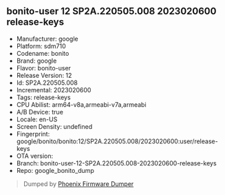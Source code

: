 ## bonito-user 12 SP2A.220505.008 2023020600 release-keys
- Manufacturer: google
- Platform: sdm710
- Codename: bonito
- Brand: google
- Flavor: bonito-user
- Release Version: 12
- Id: SP2A.220505.008
- Incremental: 2023020600
- Tags: release-keys
- CPU Abilist: arm64-v8a,armeabi-v7a,armeabi
- A/B Device: true
- Locale: en-US
- Screen Density: undefined
- Fingerprint: google/bonito/bonito:12/SP2A.220505.008/2023020600:user/release-keys
- OTA version: 
- Branch: bonito-user-12-SP2A.220505.008-2023020600-release-keys
- Repo: google_bonito_dump


>Dumped by [Phoenix Firmware Dumper](https://github.com/DroidDumps/phoenix_firmware_dumper)
